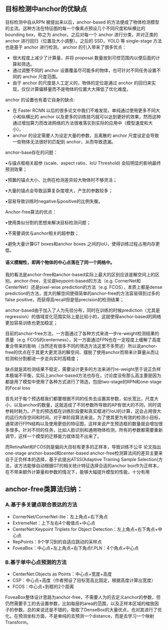 ## 目标检测中anchor的优缺点
目标检测中自从RPN 被提出来以后，anchor-based 的方法便成了物体检测模型的主流。这种方法在特征图的每一个像素点预设几个不同尺度和纵横比的 bounding box，称之为 anchor。之后对每一个 anchor 进行分类，并对正类的 anchor 进行回归（位置及大小调整）。之后的 SSD，YOLO 等 single-stage 方法也是基于 anchor 进行检测。
anchor 的引入带来了很多优点：
* 很大程度上减少了计算量，并将 proposal 数量放到可控范围内以便后面的计算和筛选。
* 通过调整不同的 anchor 设置覆盖尽可能多的物体，也可针对不同任务设置不同的 anchor 尺度范围。
* 由于 anchor 的尺度是人工定义的，物体的定位是通过 anchor 的回归来实现，仅仅计算偏移量而不是物体的位置大大降低了优化难度。

anchor 的设置也有着它自身的缺点:
* 在 Faster RCNN 以后的很多论文中我们不难发现，单纯通过使用更多不同大小和纵横比的 anchor 以及更多的训练技巧就可以达到更好的效果，然而这种通过增加算力而改进网络的方法很难落实到实际的应用中（模型速度和大小）。
* anchor 的设定需要人为设定大量的参数，且离散的 anchor 尺度设定会导致一些物体无法很好的匹配到 anchor，从而导致遗漏。


anchor-base存在的问题：

•与锚点框相关超参 (scale、aspect ratio、IoU Threshold) 会较明显的影响最终预测效果；

•预置的锚点大小、比例在检测差异较大物体时不够灵活；

•大量的锚点会导致运算复杂度增大，产生的参数较多；

•容易导致训练时negative与positive的比例失衡。

Anchor-free算法的优点：

•使用类似分割的思想来解决目标检测问题；

•不需要调优与anchor相关的超参数；

•避免大量计算GT boxes和anchor boxes 之间的IoU，使得训练过程占用内存更低。

#### 语义模糊性，即两个物体的中心点落在了同一个网格中。



我的看法是anchor-free和anchor-based实际上最大的区别应该是解空间上的区别。anchor-free，无论是keypoint-based的方法（e.g. CornerNet和CenterNet）还是pixel-wise prediction的方法（e.g. FCOS），本质上都是dense prediction的方法，庞大的解空间使得简单的anchor-free的方法容易得到过多的false positive，而获得高recall但是低precision的检测结果；

anchor-based由于加入了人为先验分布，同时在训练的时候prediction（尤其是regression）的值域变化范围实际上是比较小的，这就使得anchor-based的网络更加容易训练也更加稳定；

目前的anchor-free方法，一方面通过了各种方式来进一步re-weight检测结果的质量（e.g. FCOS的centerness），另一方面通过FPN也在一定程度上缓解了高度重合带来的影响（当然还有很多不同的筛选方法这里不多赘述）所以说anchor-free的优点在于其更大更灵活的解空间、摆脱了使用anchor而带来计算量从而让检测和分割都进一步走向实时高精度；

缺点就是其检测结果不稳定，需要设计更多的方法来进行re-weight至于说正负样本极端不平衡，实际上anchor-based方法也存在，讨论度没有那么高主要是因为都是用了模型中使用了各种方式进行了筛选，包括two-stage的RPN和one-stage的Focal loss

首先对于每个预选框我们都要根据不同的任务去设置其参数，如长宽比，尺度大小，以及anchor的数量，这就造成了不同参数所导致的AP有很大的不同，同时调参耗时耗力。产生的预选框在训练阶段要和真实框进行IoU的计算，这会占用很大的运行内存空间和时间。对于单阶段算法来说，为了使其更为有效的检测小目标，通常进行FPN结构以及使用更低的特征图，这样来说产生预选框的数量就会增加很多很多。针对不同的任务，比如人脸识别和通用物体检测，所有的参数都需要重新调节，这样一个模型的迁移能力就体现不出来了。


而RetinaNet和FCOS则是偏向大目标有更多的正样本，导致训练不公平
论文指出one-stage anchor-based和center-based anchor-free检测算法间的差异主要来自于正负样本的选择，基于此提出ATSS(Adaptive Training Sample Selection)方法，该方法能够自动根据GT的相关统计特征选择合适的anchor box作为正样本，在不带来额外计算量和参数的情况下，能够大幅提升模型的性能，十分有用


## anchor-free类算法归纳：
### A.基于多关键点联合表达的方法
* CornerNet/CornerNet-lite：左上角点+右下角点
* ExtremeNet：上下左右4个极值点+中心点
* CenterNet:Keypoint Triplets for Object Detection：左上角点+右下角点+中心点
* RepPoints：9个学习到的自适应跳动的采样点
* FoveaBox：中心点+左上角点+右下角点f.PLN：4个角点+中心点
### B.基于单中心点预测的方法
* CenterNet:Objects as Points：中心点+宽度+高度
* CSP：中心点+高度（作者预设了目标宽高比固定，根据高度计算出宽度）
* FCOS：中心点+到框的2个距离

FoveaBox整体设计思路为anchor-free，不需要人为的去定义anchor的参数，但仍然需要手工的去设置参数，比如每层的area的范围，以及正样本区域的缩放因子的参数。总的来说还是不错的，吸取了DenseBox的大量优点，也对其进行了优化。在预测坐标方面，不是单纯的去预测一个distance，而是去学习一个映射Transform。